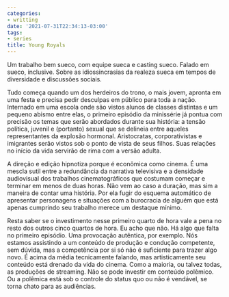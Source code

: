 ```yaml
---
categories:
- writting
date: '2021-07-31T22:34:13-03:00'
tags:
- series
title: Young Royals
---
```


Um trabalho bem sueco, com equipe sueca e casting sueco. Falado em sueco, inclusive. Sobre as idiossincrasias da realeza sueca em tempos de diversidade e discussões sociais.

Tudo começa quando um dos herdeiros do trono, o mais jovem, apronta em uma festa e precisa pedir desculpas em público para toda a nação. Internado em uma escola onde são vistos alunos de classes distintas e um pequeno abismo entre elas, o primeiro episódio da minissérie já pontua com precisão os temas que serão abordados durante sua história: a tensão política, juvenil e (portanto) sexual que se delineia entre aqueles representantes da explosão hormonal. Aristocratas, corporativistas e imigrantes serão vistos sob o ponto de vista de seus filhos. Suas relações no início da vida servirão de rima com a versão adulta.

A direção e edição hipnotiza porque é econômica como cinema. É uma mescla sutil entre a redundância da narrativa televisiva e a densidade audiovisual dos trabalhos cinematográficos que costumam começar e terminar em menos de duas horas. Não vem ao caso a duração, mas sim a maneira de contar uma história. Por ela fugir do esquema automático de apresentar personagens e situações com a burocracia de alguém que está apenas cumprindo seu trabalho merece um destaque mínimo.

Resta saber se o investimento nesse primeiro quarto de hora vale a pena no resto dos outros cinco quartos de hora. Eu acho que não. Há algo que falta no primeiro episódio. Uma provocação autêntica, por exemplo. Nós estamos assistindo a um conteúdo de produção e condução competente, sem dúvida, mas a competência por si só não é suficiente para trazer algo novo. É acima da média tecnicamente falando, mas artisticamente seu conteúdo está drenado da vida do cinema. Como a maioria, ou talvez todas, as produções de streaming. Não se pode investir em conteúdo polêmico. Ou a polêmica está sob o controle do status quo ou não é vendável, se torna chato para as audiências.

